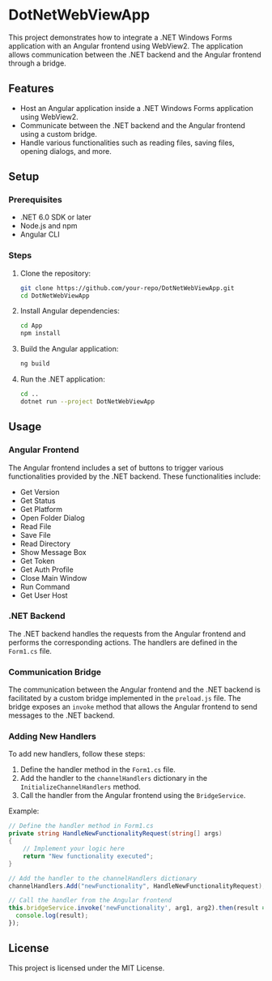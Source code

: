 # DotNetWebViewApp

This project demonstrates how to integrate a .NET Windows Forms application with an Angular frontend using WebView2. The application allows communication between the .NET backend and the Angular frontend through a bridge.

## Features

- Host an Angular application inside a .NET Windows Forms application using WebView2.
- Communicate between the .NET backend and the Angular frontend using a custom bridge.
- Handle various functionalities such as reading files, saving files, opening dialogs, and more.

## Setup

### Prerequisites

- .NET 6.0 SDK or later
- Node.js and npm
- Angular CLI

### Steps

1. Clone the repository:

    ```sh
    git clone https://github.com/your-repo/DotNetWebViewApp.git
    cd DotNetWebViewApp
    ```

2. Install Angular dependencies:

    ```sh
    cd App
    npm install
    ```

3. Build the Angular application:

    ```sh
    ng build
    ```

4. Run the .NET application:

    ```sh
    cd ..
    dotnet run --project DotNetWebViewApp
    ```

## Usage

### Angular Frontend

The Angular frontend includes a set of buttons to trigger various functionalities provided by the .NET backend. These functionalities include:

- Get Version
- Get Status
- Get Platform
- Open Folder Dialog
- Read File
- Save File
- Read Directory
- Show Message Box
- Get Token
- Get Auth Profile
- Close Main Window
- Run Command
- Get User Host

### .NET Backend

The .NET backend handles the requests from the Angular frontend and performs the corresponding actions. The handlers are defined in the `Form1.cs` file.

### Communication Bridge

The communication between the Angular frontend and the .NET backend is facilitated by a custom bridge implemented in the `preload.js` file. The bridge exposes an `invoke` method that allows the Angular frontend to send messages to the .NET backend.

### Adding New Handlers

To add new handlers, follow these steps:

1. Define the handler method in the `Form1.cs` file.
2. Add the handler to the `channelHandlers` dictionary in the `InitializeChannelHandlers` method.
3. Call the handler from the Angular frontend using the `BridgeService`.

Example:

```csharp
// Define the handler method in Form1.cs
private string HandleNewFunctionalityRequest(string[] args)
{
    // Implement your logic here
    return "New functionality executed";
}

// Add the handler to the channelHandlers dictionary
channelHandlers.Add("newFunctionality", HandleNewFunctionalityRequest);
```

```typescript
// Call the handler from the Angular frontend
this.bridgeService.invoke('newFunctionality', arg1, arg2).then(result => {
  console.log(result);
});
```

## License

This project is licensed under the MIT License.
